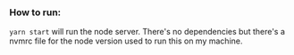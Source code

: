 ### How to run:

`yarn start` will run the node server. There's no dependencies but there's a nvmrc file for the node version used to run this on my machine.
